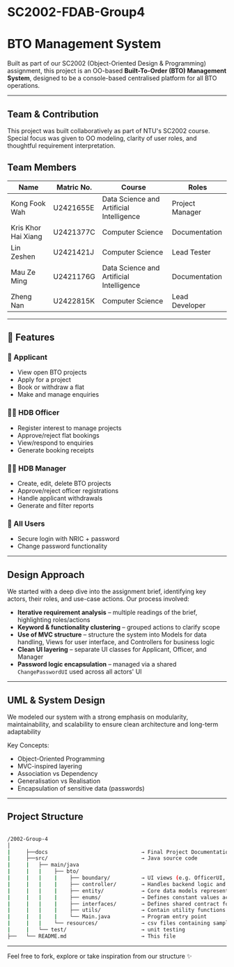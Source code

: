 # SC2002-FDAB-Group4

# BTO Management System

Built as part of our SC2002 (Object-Oriented Design & Programming) assignment, this project is an OO-based **Built-To-Order (BTO) Management System**, designed to be a console-based centralised platform for all BTO operations.

---

## Team & Contribution

This project was built collaboratively as part of NTU's SC2002 course. Special focus was given to OO modeling, clarity of user roles, and thoughtful requirement interpretation.

## Team Members

| Name | Matric No. | Course | Roles |
|------|------------|---------|---------|
| Kong Fook Wah | U2421655E | Data Science and Artificial Intelligence | Project Manager |
| Kris Khor Hai Xiang | U2421377C | Computer Science | Documentation |
| Lin Zeshen | U2421421J | Computer Science | Lead Tester |
| Mau Ze Ming | U2421176G | Data Science and Artificial Intelligence | Documentation |
| Zheng Nan | U2422815K | Computer Science | Lead Developer |

---

## 🚀 Features

### 👤 Applicant
- View open BTO projects
- Apply for a project
- Book or withdraw a flat
- Make and manage enquiries

### 🧑‍💼 HDB Officer
- Register interest to manage projects
- Approve/reject flat bookings
- View/respond to enquiries
- Generate booking receipts

### 👩‍💼 HDB Manager
- Create, edit, delete BTO projects
- Approve/reject officer registrations
- Handle applicant withdrawals
- Generate and filter reports

### 🔐 All Users
- Secure login with NRIC + password
- Change password functionality

---

## Design Approach

We started with a deep dive into the assignment brief, identifying key actors, their roles, and use-case actions. Our process involved:
- **Iterative requirement analysis** – multiple readings of the brief, highlighting roles/actions
- **Keyword & functionality clustering** – grouped actions to clarify scope
- **Use of MVC structure** – structure the system into Models for data handling, Views for user interface, and Controllers for business logic
- **Clean UI layering** – separate UI classes for Applicant, Officer, and Manager
- **Password logic encapsulation** – managed via a shared `ChangePasswordUI` used across all actors' UI

---

## UML & System Design

We modeled our system with a strong emphasis on modularity, maintainability, and scalability to ensure clean architecture and long-term adaptability

Key Concepts:
- Object-Oriented Programming
- MVC-inspired layering
- Association vs Dependency
- Generalisation vs Realisation
- Encapsulation of sensitive data (passwords)

---

## Project Structure

```bash

/2002-Group-4
│
|     ├──docs                              → Final Project Documentation (javadocs, diagrams, etc.)
|     ├──src/                              → Java source code
|     |   ├── main/java
|     |   |    ├── bto/
|     |   |    |    ├── boundary/          → UI views (e.g. OfficerUI, LoginUI etc.)
|     |   |    |    ├── controller/        → Handles backend logic and links models with views
|     |   |    |    ├── entity/            → Core data models representing system objecets
|     |   |    |    ├── enums/             → Defines constant values across the system
|     |   |    |    ├── interfaces/        → Defines shared contract for types and structure
|     |   |    |    ├── utils/             → Contain utility functions and helper 
|     |   |    |    └── Main.java          → Program entry point
|     |   |    └── resources/              → csv files containing samples for testing
|     |   └── test/                        → unit testing
├──   └── README.md                        → This file

```
---

Feel free to fork, explore or take inspiration from our structure ✨
